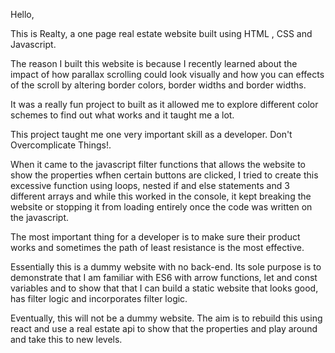 Hello, 

This is Realty, a one page real estate website built using HTML , CSS and Javascript.

The reason I built this website is because I recently learned about the impact of how parallax scrolling could look visually and how you can effects of the scroll by altering border colors, border widths and border widths.

It was a really fun project to built as it allowed me to explore different color schemes to find out what works and it taught me a lot. 

This project taught me one very important skill as a developer. Don't Overcomplicate Things!. 

When it came to the javascript filter functions that allows the website to show the properties wfhen certain buttons are clicked, I tried to create this excessive function using loops, nested if and else statements and 3 different arrays and while this worked in the console, it kept breaking the website or stopping it from loading entirely once the code was written on the javascript. 

The most important thing for a developer is to make sure their product works and sometimes the path of least resistance is the most effective. 


Essentially this is a dummy website with no back-end. Its sole purpose is to demonstrate that I am familiar with ES6 with arrow functions, let and const variables and to show that that I can build a static website that looks good, has filter logic and incorporates filter logic. 

Eventually, this will not be a dummy website. The aim is to rebuild this using react and use a real estate api to show that the properties and play around and take this to new levels.
